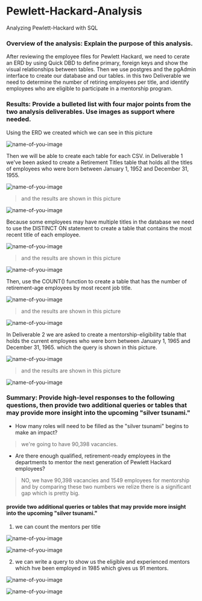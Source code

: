 # Pewlett-Hackard-Analysis

Analyzing  Pewlett-Hackard with SQL

### Overview of the analysis: Explain the purpose of this analysis.

After reviewing the employee files for Pewlett Hackard, we need to cerate an ERD by using Quick DBD to define primary, foreign keys and show the visual relationships between tables.
Then we use postgres and the pgAdmin interface to create our database and our tables. in this two Deliverable we need to determine the number of retiring employees per title, and identify employees who are eligible to participate in a mentorship program.


### Results: Provide a bulleted list with four major points from the two analysis deliverables. Use images as support where needed.

Using the ERD we created which we can see in this picture

![name-of-you-image](https://github.com/samiramghd/Pewlett-Hackard-Analysis/blob/main/images/EmployeeDB.png)

Then we will be able to create each table for each CSV. in Deliverable 1 we've been asked to create a Retirement Titles table that holds all the titles of employees who were born between January 1, 1952 and December 31, 1955.

![name-of-you-image](https://github.com/samiramghd/Pewlett-Hackard-Analysis/blob/main/images/table1.PNG)

> and the results are shown in this picture

![name-of-you-image](https://github.com/samiramghd/Pewlett-Hackard-Analysis/blob/main/images/re-titles.PNG)


Because some employees may have multiple titles in the database we need to use the DISTINCT ON statement to create a table that contains the most recent title of each employee.

![name-of-you-image](https://github.com/samiramghd/Pewlett-Hackard-Analysis/blob/main/images/table2.PNG)

> and the results are shown in this picture

![name-of-you-image](https://github.com/samiramghd/Pewlett-Hackard-Analysis/blob/main/images/unique.PNG)


Then, use the COUNT() function to create a table that has the number of retirement-age employees by most recent job title.

![name-of-you-image](https://github.com/samiramghd/Pewlett-Hackard-Analysis/blob/main/images/table3.PNG)

> and the results are shown in this picture

![name-of-you-image](https://github.com/samiramghd/Pewlett-Hackard-Analysis/blob/main/images/retiring.PNG)

In Deliverable 2 we are asked to create a mentorship-eligibility table that holds the current employees who were born between January 1, 1965 and December 31, 1965.
which the query is shown in this picture.

![name-of-you-image](https://github.com/samiramghd/Pewlett-Hackard-Analysis/blob/main/images/eligibility.PNG)

> and the results are shown in this picture

![name-of-you-image](https://github.com/samiramghd/Pewlett-Hackard-Analysis/blob/main/images/del2.PNG)

### Summary: Provide high-level responses to the following questions, then provide two additional queries or tables that may provide more insight into the upcoming "silver tsunami."

* How many roles will need to be filled as the "silver tsunami" begins to make an impact?

> we're going to have 90,398 vacancies.

* Are there enough qualified, retirement-ready employees in the departments to mentor the next generation of Pewlett Hackard employees?

> NO, we have 90,398 vacancies and 1549 employees for mentorship and by comparing these two numbers we relize there is a significant gap which is pretty big.

#### provide two additional queries or tables that may provide more insight into the upcoming "silver tsunami."

1. we can count the mentors per title
 
![name-of-you-image](https://github.com/samiramghd/Pewlett-Hackard-Analysis/blob/main/images/mentorpertitle.PNG)


![name-of-you-image](https://github.com/samiramghd/Pewlett-Hackard-Analysis/blob/main/images/mentor.PNG)

2. we can write a query to show us the eligible and experienced mentors which hve been employed in 1985 which gives us 91 mentors.

 
![name-of-you-image](https://github.com/samiramghd/Pewlett-Hackard-Analysis/blob/main/images/exp_mentor.PNG)


![name-of-you-image](https://github.com/samiramghd/Pewlett-Hackard-Analysis/blob/main/images/exp_mentor2.PNG)


